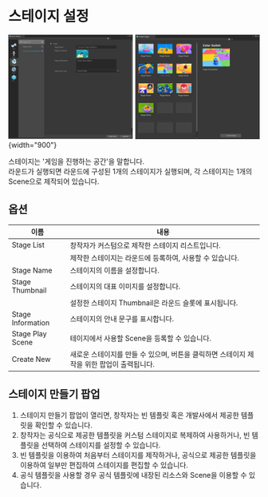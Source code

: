 # 스테이지 설정

![](media/images/GameSettings-Stage-Setting-UI.png){width="900"}

스테이지는 '게임을 진행하는 공간'을 말합니다.  
라운드가 실행되면 라운드에 구성된 1개의 스테이지가 실행되며, 각 스테이지는 1개의 Scene으로 제작되어 있습니다.  


## 옵션

| **이름**         | **내용**                                              | 
|----------------|-----------------------------------------------------|
| Stage List     | 창작자가 커스텀으로 제작한 스테이지 리스트입니다.                         |
|                | 제작한 스테이지는 라운드에 등록하여, 사용할 수 있습니다.                    |
| Stage Name     | 스테이지의 이름을 설정합니다.                                    |
| Stage Thumbnail | 스테이지의 대표 이미지를 설정합니다.                                |
|                | 설정한 스테이지 Thumbnail은 라운드 슬롯에 표시됩니다.                  |
| Stage Information | 스테이지의 안내 문구를 표시합니다.                                 |
| Stage Play Scene | 테이지에서 사용할 Scene을 등록할 수 있습니다.                        |
| Create New     | 새로운 스테이지를 만들 수 있으며, 버튼을 클릭하면 스테이지 제작을 위한 팝업이 출력됩니다. |


## 스테이지 만들기 팝업

1. 스테이지 만들기 팝업이 열리면, 창작자는 빈 템플릿 혹은 개발사에서 제공한 템플릿을 확인할 수 있습니다. 
2. 창작자는 공식으로 제공한 템플릿을 커스텀 스테이지로 복제하여 사용하거나, 빈 템플릿을 선택하여 스테이지를 설정할 수 있습니다.
3. 빈 템플릿을 이용하여 처음부터 스테이지를 제작하거나, 공식으로 제공한 템플릿을 이용하여 일부만 편집하여 스테이지를 편집할 수 있습니다.
4. 공식 템플릿을 사용할 경우 공식 템플릿에 내장된 리소스와 Scene을 이용할 수 있습니다. 